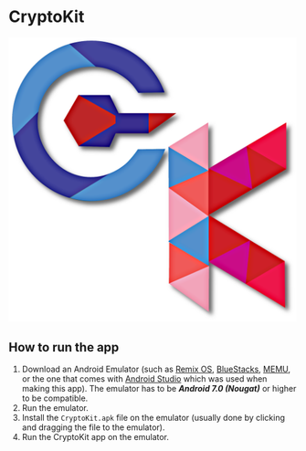 # CryptoKit

![Crypto Kit Logo](/OtherStuff/cryptokit_logo.png)

## How to run the app
1. Download an Android Emulator (such as [Remix OS](http://www.jide.com/remixos), [BlueStacks](https://www.bluestacks.com/), [MEMU](http://www.memuplay.com/), or the one that comes with [Android Studio](https://developer.android.com/studio/) which was used when making this app). The emulator has to be ***Android 7.0 (Nougat)*** or higher to be compatible.
2. Run the emulator.
3. Install the `CryptoKit.apk` file on the emulator (usually done by clicking and dragging the file to the emulator).
4. Run the CryptoKit app on the emulator.